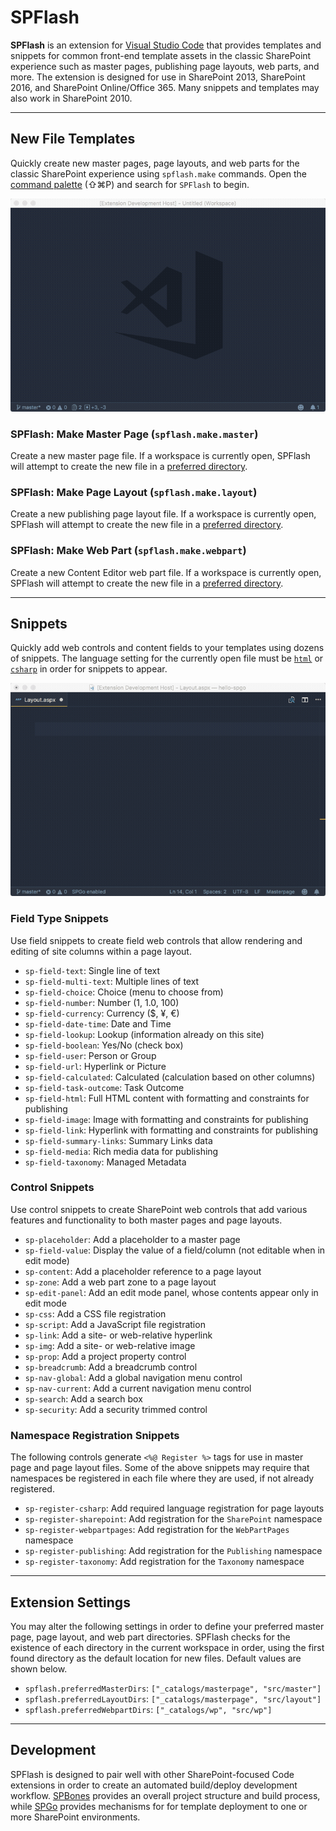 # SPFlash

**SPFlash** is an extension for [Visual Studio Code](https://code.visualstudio.com/) that provides templates and snippets for common front-end template assets in the classic SharePoint experience such as master pages, publishing page layouts, web parts, and more. The extension is designed for use in SharePoint 2013, SharePoint 2016, and SharePoint Online/Office 365. Many snippets and templates may also work in SharePoint 2010.

---

## New File Templates

Quickly create new master pages, page layouts, and web parts for the classic SharePoint experience using `spflash.make` commands. Open the [command palette](https://code.visualstudio.com/docs/getstarted/userinterface#_command-palette) (⇧⌘P) and search for `SPFlash` to begin.

![Animation of SPFlash make files in action](make.gif)

### **SPFlash: Make Master Page** (`spflash.make.master`)

Create a new master page file. If a workspace is currently open, SPFlash will attempt to create the new file in a [preferred directory](#extension-settings).

### **SPFlash: Make Page Layout** (`spflash.make.layout`)

Create a new publishing page layout file. If a workspace is currently open, SPFlash will attempt to create the new file in a [preferred directory](#extension-settings).

### **SPFlash: Make Web Part** (`spflash.make.webpart`)

Create a new Content Editor web part file. If a workspace is currently open, SPFlash will attempt to create the new file in a [preferred directory](#extension-settings).

---

## Snippets

Quickly add web controls and content fields to your templates using dozens of snippets. The language setting for the currently open file must be [`html`](https://code.visualstudio.com/docs/languages/html) or [`csharp`](https://code.visualstudio.com/docs/languages/csharp) in order for snippets to appear.

![Animation of SPFlash snippets in action](snippets.gif)

### Field Type Snippets

Use field snippets to create field web controls that allow rendering and editing of site columns within a page layout.

* `sp-field-text`: Single line of text
* `sp-field-multi-text`: Multiple lines of text
* `sp-field-choice`: Choice (menu to choose from)
* `sp-field-number`: Number (1, 1.0, 100)
* `sp-field-currency`: Currency ($, ¥, €)
* `sp-field-date-time`: Date and Time
* `sp-field-lookup`: Lookup (information already on this site)
* `sp-field-boolean`: Yes/No (check box)
* `sp-field-user`: Person or Group
* `sp-field-url`: Hyperlink or Picture
* `sp-field-calculated`: Calculated (calculation based on other columns)
* `sp-field-task-outcome`: Task Outcome
* `sp-field-html`: Full HTML content with formatting and constraints for publishing
* `sp-field-image`: Image with formatting and constraints for publishing
* `sp-field-link`: Hyperlink with formatting and constraints for publishing
* `sp-field-summary-links`: Summary Links data
* `sp-field-media`: Rich media data for publishing
* `sp-field-taxonomy`: Managed Metadata

### Control Snippets

Use control snippets to create SharePoint web controls that add various features and functionality to both master pages and page layouts.

* `sp-placeholder`: Add a placeholder to a master page
* `sp-field-value`: Display the value of a field/column (not editable when in edit mode)
* `sp-content`: Add a placeholder reference to a page layout
* `sp-zone`: Add a web part zone to a page layout
* `sp-edit-panel`: Add an edit mode panel, whose contents appear only in edit mode
* `sp-css`: Add a CSS file registration
* `sp-script`: Add a JavaScript file registration
* `sp-link`: Add a site- or web-relative hyperlink
* `sp-img`: Add a site- or web-relative image
* `sp-prop`: Add a project property control
* `sp-breadcrumb`: Add a breadcrumb control
* `sp-nav-global`: Add a global navigation menu control
* `sp-nav-current`: Add a current navigation menu control
* `sp-search`: Add a search box
* `sp-security`: Add a security trimmed control

### Namespace Registration Snippets

The following controls generate `<%@ Register %>` tags for use in master page and page layout files. Some of the above snippets may require that namespaces be registered in each file where they are used, if not already registered.

* `sp-register-csharp`: Add required language registration for page layouts
* `sp-register-sharepoint`: Add registration for the `SharePoint` namespace
* `sp-register-webpartpages`: Add registration for the `WebPartPages` namespace
* `sp-register-publishing`: Add registration for the `Publishing` namespace
* `sp-register-taxonomy`: Add registration for the `Taxonomy` namespace

---

## Extension Settings

You may alter the following settings in order to define your preferred master page, page layout, and web part directories. SPFlash checks for the existence of each directory in the current workspace in order, using the first found directory as the default location for new files. Default values are shown below.

* `spflash.preferredMasterDirs`: `["_catalogs/masterpage", "src/master"]`
* `spflash.preferredLayoutDirs`: `["_catalogs/masterpage", "src/layout"]`
* `spflash.preferredWebpartDirs`: `["_catalogs/wp", "src/wp"]`

---

## Development

SPFlash is designed to pair well with other SharePoint-focused Code extensions in order to create an automated build/deploy development workflow. [SPBones](https://github.com/sprtus/spbones) provides an overall project structure and build process, while [SPGo](https://marketplace.visualstudio.com/items?itemName=SiteGo.spgo) provides mechanisms for for template deployment to one or more SharePoint environments.
